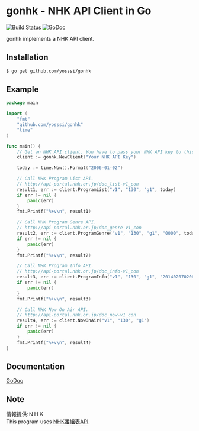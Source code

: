 # gonhk - NHK API Client in Go

[![Build Status](https://travis-ci.org/yosssi/gonhk.png?branch=master)](https://travis-ci.org/yosssi/gonhk)
[![GoDoc](https://godoc.org/github.com/yosssi/gonhk?status.png)](https://godoc.org/github.com/yosssi/gonhk)

gonhk implements a NHK API client.

## Installation

```sh
$ go get github.com/yosssi/gonhk
```

## Example

```go
package main

import (
	"fmt"
	"github.com/yosssi/gonhk"
	"time"
)

func main() {
	// Get an NHK API client. You have to pass your NHK API key to this function.
	client := gonhk.NewClient("Your NHK API Key")

	today := time.Now().Format("2006-01-02")

	// Call NHK Program List API.
	// http://api-portal.nhk.or.jp/doc_list-v1_con
	result1, err := client.ProgramList("v1", "130", "g1", today)
	if err != nil {
		panic(err)
	}
	fmt.Printf("%+v\n", result1)

	// Call NHK Program Genre API.
	// http://api-portal.nhk.or.jp/doc_genre-v1_con
	result2, err := client.ProgramGenre("v1", "130", "g1", "0000", today)
	if err != nil {
		panic(err)
	}
	fmt.Printf("%+v\n", result2)

	// Call NHK Program Info API.
	// http://api-portal.nhk.or.jp/doc_info-v1_con
	result3, err := client.ProgramInfo("v1", "130", "g1", "2014020702065")
	if err != nil {
		panic(err)
	}
	fmt.Printf("%+v\n", result3)

	// Call NHK Now On Air API.
	// http://api-portal.nhk.or.jp/doc_now-v1_con
	result4, err := client.NowOnAir("v1", "130", "g1")
	if err != nil {
		panic(err)
	}
	fmt.Printf("%+v\n", result4)
}
```

## Documentation

[GoDoc](http://godoc.org/github.com/yosssi/gonhk)

## Note
情報提供:ＮＨＫ  
This program uses [NHK番組表API](http://api-portal.nhk.or.jp/).
